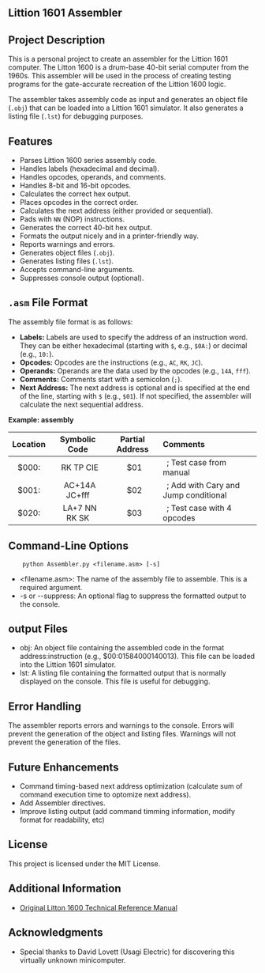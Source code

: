 ## Littion 1601 Assembler

## Project Description

This is a personal project to create an assembler for the Littion 1601 computer. The Litton 1600 is a drum-base 40-bit serial computer from the 1960s. This assembler will be used in the process of creating testing programs for the gate-accurate recreation of the Littion 1600 logic.

The assembler takes assembly code as input and generates an object file (`.obj`) that can be loaded into a Littion 1601 simulator. It also generates a listing file (`.lst`) for debugging purposes.

## Features

*   Parses Littion 1600 series assembly code.
*   Handles labels (hexadecimal and decimal).
*   Handles opcodes, operands, and comments.
*   Handles 8-bit and 16-bit opcodes.
*   Calculates the correct hex output.
*   Places opcodes in the correct order.
*   Calculates the next address (either provided or sequential).
*   Pads with `NN` (NOP) instructions.
*   Generates the correct 40-bit hex output.
*   Formats the output nicely and in a printer-friendly way.
*   Reports warnings and errors.
*   Generates object files (`.obj`).
*   Generates listing files (`.lst`).
*   Accepts command-line arguments.
*   Suppresses console output (optional).

## `.asm` File Format

The assembly file format is as follows:

*   **Labels:** Labels are used to specify the address of an instruction word. They can be either hexadecimal (starting with `$`, e.g., `$0A:`) or decimal (e.g., `10:`).
*   **Opcodes:** Opcodes are the instructions (e.g., `AC`, `RK`, `JC`).
*   **Operands:** Operands are the data used by the opcodes (e.g., `14A`, `fff`).
*   **Comments:** Comments start with a semicolon (`;`).
*   **Next Address:** The next address is optional and is specified at the end of the line, starting with `$` (e.g., `$01`). If not specified, the assembler will calculate the next sequential address.

**Example: assembly**

|Location     |   Symbolic Code  | Partial Address|      Comments      |
| :----:      | :----:      | :----:      | :----      |
|$000:       | &ensp;RK TP CIE          | &ensp;$01       |  &ensp;; Test case from manual |
|$001:       | &ensp;AC+14A  JC+fff     | &ensp;$02       |  &ensp;; Add with Cary and Jump conditional |
|$020:       | &ensp;LA+7  NN  RK  SK   | &ensp;$03       |  &ensp;; Test case with 4 opcodes |

## Command-Line Options
```
    python Assembler.py <filename.asm> [-s]
```

*   <filename.asm>: The name of the assembly file to assemble. This is a required argument.
*   -s or --suppress: An optional flag to suppress the formatted output to the console.

## output Files

*   obj: An object file containing the assembled code in the format address:instruction (e.g., $00:01584000140013). This file can be loaded into the Littion 1601 simulator.
*   lst: A listing file containing the formatted output that is normally displayed on the console. This file is useful for debugging.

## Error Handling

The assembler reports errors and warnings to the console. Errors will prevent the generation of the object and listing files. Warnings will not prevent the generation of the files.

## Future Enhancements

* Command timing-based next address optimization (calculate sum of command execution time to optomize next address).
* Add Assembler directives. 
* Improve listing output (add command timming information, modify format for readability, etc)

## License

This project is licensed under the MIT License.

## Additional Information

* [Original Litton 1600 Technical Reference Manual](https://bitsavers.org/pdf/litton/Litton1600_TechnicalRefMan.pdf)

## Acknowledgments

* Special thanks to David Lovett (Usagi Electric) for discovering this virtually unknown minicomputer.
